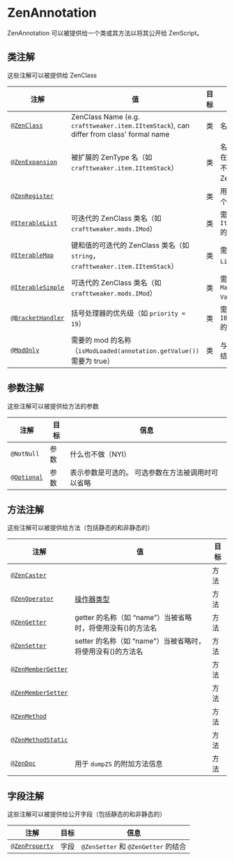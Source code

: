 # ZenAnnotation

ZenAnnotation 可以被提供给一个类或其方法以将其公开给 ZenScript。

## 类注解

这些注解可以被提供给 ZenClass

| 注解                                                                       | 值                                                                                       | 目标 | 信息                                                                        |
| ------------------------------------------------------------------------ | --------------------------------------------------------------------------------------- | -- | ------------------------------------------------------------------------- |
| [`@ZenClass`](/Dev_Area/ZenAnnotations/Annotation_ZenClass/)             | ZenClass Name (e.g. `crafttweaker.item.IItemStack`), can differ from class' formal name | 类  | 名称必须唯一                                                                    |
| [`@ZenExpansion`](/Dev_Area/ZenAnnotations/Annotation_ZenExpansion/)     | 被扩展的 ZenType 名（如 `crafttweaker.item.IItemStack`）                                        | 类  | 名称必须已经存在（你不能扩展不存在的 ZenType）                                               |
| [`@ZenRegister`](/Dev_Area/ZenAnnotations/Annotation_ZenRegister/)       |                                                                                         | 类  | 用于自动注册这个类或扩展                                                              |
| [`@IterableList`](/Dev_Area/ZenAnnotations/Annotation_Iterable/)         | 可迭代的 ZenClass 类名（如 `crafttweaker.mods.IMod`）                                            | 类  | 需要可赋值给 `Iterable<Type>` 的类                                          |
| [`@IterableMap`](/Dev_Area/ZenAnnotations/Annotation_Iterable/)          | 键和值的可迭代的 ZenClass 类名（如 `string`，`crafttweaker.item.IItemStack`）                         | 类  | 需要可赋值给 `List<Type>` 的类                                              |
| [`@IterableSimple`](/Dev_Area/ZenAnnotations/Annotation_Iterable/)       | 可迭代的 ZenClass 类名（如 `crafttweaker.mods.IMod`）                                            | 类  | 需要可赋值给 `Map<KeyType, ValueType>` 的类                                 |
| [`@BracketHandler`](/Dev_Area/ZenAnnotations/Annotation_BracketHandler/) | 括号处理器的优先级（如 `priority = 19`）                                                            | 类  | 需要可赋值给 `IBracketHandler` 的类                                               |
| [`@ModOnly`](/Dev_Area/ZenAnnotations/Annotation_ModOnly/)               | 需要的 mod 的名称（`isModLoaded(annotation.getValue())` 需要为 true）                              | 类  | 与 [`@ZenRegister`](/Dev_Area/ZenAnnotations/Annotation_ZenRegister/) 结合使用 |

## 参数注解

这些注解可以被提供给方法的参数

| 注解                                                           | 目标 | 信息                        |
| ------------------------------------------------------------ | -- | ------------------------- |
| `@NotNull`                                                   | 参数 | 什么也不做（NYI）                |
| [`@Optional`](/Dev_Area/ZenAnnotations/Annotation_Optional/) | 参数 | 表示参数是可选的。 可选参数在方法被调用时可以省略 |

## 方法注解

这些注解可以被提供给方法（包括静态的和非静态的）

| 注解                                                                         | 值                                     | 目标 |
| -------------------------------------------------------------------------- | ------------------------------------- | -- |
| [`@ZenCaster`](/Dev_Area/ZenAnnotations/Annotation_ZenCaster/)             |                                       | 方法 |
| [`@ZenOperator`](/Dev_Area/ZenAnnotations/Annotation_ZenOperator/)         | [操作器类型](/Dev_Area/ZenOperators/)      | 方法 |
| [`@ZenGetter`](/Dev_Area/ZenAnnotations/ZenMembers/)                       | getter 的名称（如 “name”）当被省略时，将使用没有()的方法名 | 方法 |
| [`@ZenSetter`](/Dev_Area/ZenAnnotations/ZenMembers/)                       | setter 的名称（如 “name”）当被省略时，将使用没有()的方法名 | 方法 |
| [`@ZenMemberGetter`](/Dev_Area/ZenAnnotations/ZenMembers/)                 |                                       | 方法 |
| [`@ZenMemberSetter`](/Dev_Area/ZenAnnotations/ZenMembers/)                 |                                       | 方法 |
| [`@ZenMethod`](/Dev_Area/ZenAnnotations/Annotation_ZenMethod/)             |                                       | 方法 |
| [`@ZenMethodStatic`](/Dev_Area/ZenAnnotations/Annotation_ZenMethodStatic/) |                                       | 方法 |
| [`@ZenDoc`](/Dev_Area/ZenAnnotations/Annotation_ZenDoc/)                   | 用于 `dumpZS` 的附加方法信息                   | 方法 |

## 字段注解

这些注解可以被提供给公开字段（包括静态的和非静态的）

| 注解                                                     | 目标 | 信息                              |
| ------------------------------------------------------ | -- | ------------------------------- |
| [`@ZenProperty`](/Dev_Area/ZenAnnotations/ZenMembers/) | 字段 | `@ZenSetter` 和 `@ZenGetter` 的结合 |